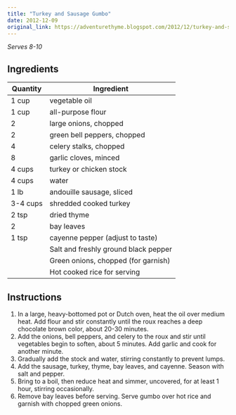 ```yaml
---
title: "Turkey and Sausage Gumbo"
date: 2012-12-09
original_link: https://adventurethyme.blogspot.com/2012/12/turkey-and-sausage-gumbo.html
---
```


_Serves 8-10_

## Ingredients


| Quantity | Ingredient |
| -------- | ---------- |
| 1 cup | vegetable oil |
| 1 cup | all-purpose flour |
| 2 | large onions, chopped |
| 2 | green bell peppers, chopped |
| 4 | celery stalks, chopped |
| 8 | garlic cloves, minced |
| 4 cups | turkey or chicken stock |
| 4 cups | water |
| 1 lb | andouille sausage, sliced |
| 3-4 cups | shredded cooked turkey |
| 2 tsp | dried thyme |
| 2 | bay leaves |
| 1 tsp | cayenne pepper (adjust to taste) |
| | Salt and freshly ground black pepper |
| | Green onions, chopped (for garnish) |
| | Hot cooked rice for serving |

## Instructions


1. In a large, heavy-bottomed pot or Dutch oven, heat the oil over medium heat. Add flour and stir constantly until the roux reaches a deep chocolate brown color, about 20-30 minutes.
2. Add the onions, bell peppers, and celery to the roux and stir until vegetables begin to soften, about 5 minutes. Add garlic and cook for another minute.
3. Gradually add the stock and water, stirring constantly to prevent lumps.
4. Add the sausage, turkey, thyme, bay leaves, and cayenne. Season with salt and pepper.
5. Bring to a boil, then reduce heat and simmer, uncovered, for at least 1 hour, stirring occasionally.
6. Remove bay leaves before serving. Serve gumbo over hot rice and garnish with chopped green onions.
